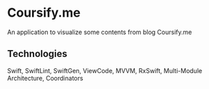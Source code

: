# Coursify.me
An application to visualize some contents from blog Coursify.me

## Technologies
Swift, SwiftLint, SwiftGen, ViewCode, MVVM, RxSwift, Multi-Module Architecture, Coordinators
